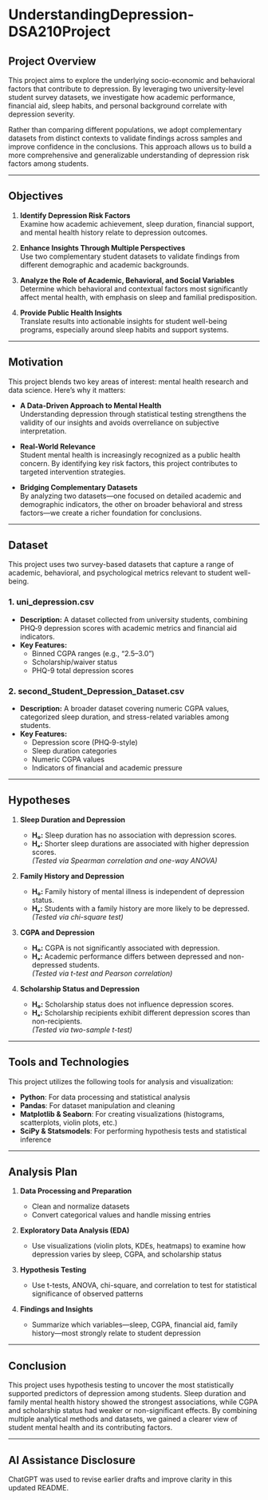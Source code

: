 # UnderstandingDepression-DSA210Project

## Project Overview

This project aims to explore the underlying socio-economic and behavioral factors that contribute to depression. By leveraging two university-level student survey datasets, we investigate how academic performance, financial aid, sleep habits, and personal background correlate with depression severity.

Rather than comparing different populations, we adopt complementary datasets from distinct contexts to validate findings across samples and improve confidence in the conclusions. This approach allows us to build a more comprehensive and generalizable understanding of depression risk factors among students.

---

## Objectives

1. **Identify Depression Risk Factors**  
   Examine how academic achievement, sleep duration, financial support, and mental health history relate to depression outcomes.

2. **Enhance Insights Through Multiple Perspectives**  
   Use two complementary student datasets to validate findings from different demographic and academic backgrounds.

3. **Analyze the Role of Academic, Behavioral, and Social Variables**  
   Determine which behavioral and contextual factors most significantly affect mental health, with emphasis on sleep and familial predisposition.

4. **Provide Public Health Insights**  
   Translate results into actionable insights for student well-being programs, especially around sleep habits and support systems.

---

## Motivation

This project blends two key areas of interest: mental health research and data science. Here’s why it matters:

- **A Data-Driven Approach to Mental Health**  
  Understanding depression through statistical testing strengthens the validity of our insights and avoids overreliance on subjective interpretation.

- **Real-World Relevance**  
  Student mental health is increasingly recognized as a public health concern. By identifying key risk factors, this project contributes to targeted intervention strategies.

- **Bridging Complementary Datasets**  
  By analyzing two datasets—one focused on detailed academic and demographic indicators, the other on broader behavioral and stress factors—we create a richer foundation for conclusions.

---

## Dataset

This project uses two survey-based datasets that capture a range of academic, behavioral, and psychological metrics relevant to student well-being.

### **1. uni_depression.csv**
- **Description:** A dataset collected from university students, combining PHQ‑9 depression scores with academic metrics and financial aid indicators.
- **Key Features:**
  - Binned CGPA ranges (e.g., “2.5–3.0”)
  - Scholarship/waiver status
  - PHQ-9 total depression scores

### **2. second_Student_Depression_Dataset.csv**
- **Description:** A broader dataset covering numeric CGPA values, categorized sleep duration, and stress-related variables among students.
- **Key Features:**
  - Depression score (PHQ‑9-style)
  - Sleep duration categories
  - Numeric CGPA values
  - Indicators of financial and academic pressure

---

## Hypotheses

1. **Sleep Duration and Depression**  
   - **H₀:** Sleep duration has no association with depression scores.  
   - **Hₐ:** Shorter sleep durations are associated with higher depression scores.  
   *(Tested via Spearman correlation and one-way ANOVA)*

2. **Family History and Depression**  
   - **H₀:** Family history of mental illness is independent of depression status.  
   - **Hₐ:** Students with a family history are more likely to be depressed.  
   *(Tested via chi-square test)*

3. **CGPA and Depression**  
   - **H₀:** CGPA is not significantly associated with depression.  
   - **Hₐ:** Academic performance differs between depressed and non-depressed students.  
   *(Tested via t-test and Pearson correlation)*

4. **Scholarship Status and Depression**  
   - **H₀:** Scholarship status does not influence depression scores.  
   - **Hₐ:** Scholarship recipients exhibit different depression scores than non-recipients.  
   *(Tested via two-sample t-test)*

---

## Tools and Technologies

This project utilizes the following tools for analysis and visualization:

- **Python**: For data processing and statistical analysis
- **Pandas**: For dataset manipulation and cleaning
- **Matplotlib & Seaborn**: For creating visualizations (histograms, scatterplots, violin plots, etc.)
- **SciPy & Statsmodels**: For performing hypothesis tests and statistical inference

---

## Analysis Plan

1. **Data Processing and Preparation**  
   - Clean and normalize datasets
   - Convert categorical values and handle missing entries

2. **Exploratory Data Analysis (EDA)**  
   - Use visualizations (violin plots, KDEs, heatmaps) to examine how depression varies by sleep, CGPA, and scholarship status

3. **Hypothesis Testing**  
   - Use t-tests, ANOVA, chi-square, and correlation to test for statistical significance of observed patterns

4. **Findings and Insights**  
   - Summarize which variables—sleep, CGPA, financial aid, family history—most strongly relate to student depression

---

## Conclusion

This project uses hypothesis testing to uncover the most statistically supported predictors of depression among students. Sleep duration and family mental health history showed the strongest associations, while CGPA and scholarship status had weaker or non-significant effects. By combining multiple analytical methods and datasets, we gained a clearer view of student mental health and its contributing factors.

---

## AI Assistance Disclosure
ChatGPT was used to revise earlier drafts and improve clarity in this updated README.
